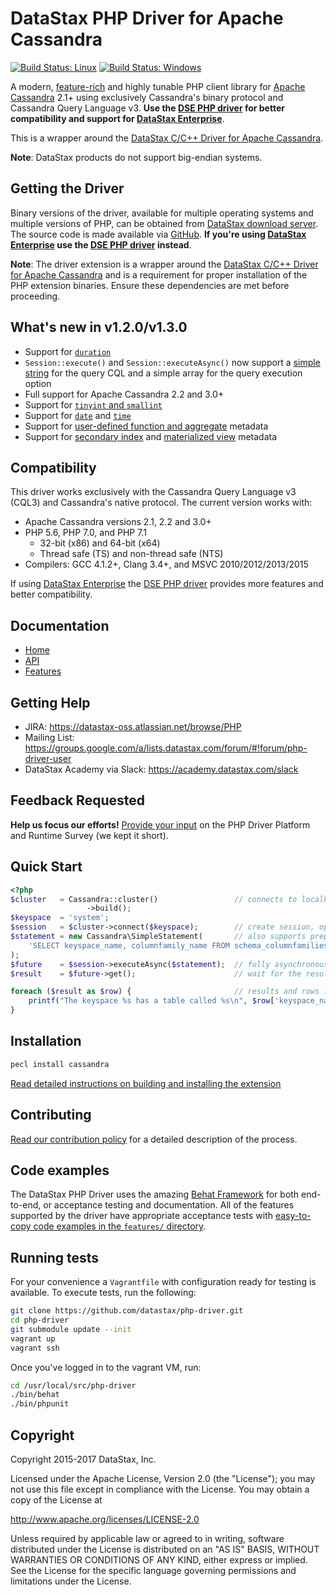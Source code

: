 # DataStax PHP Driver for Apache Cassandra

[![Build Status: Linux](https://travis-ci.org/datastax/php-driver.svg)](https://travis-ci.org/datastax/php-driver)
[![Build Status: Windows](https://ci.appveyor.com/api/projects/status/8vrxpkfl4xm2f3nm?svg=true)](https://ci.appveyor.com/project/DataStax/php-driver)

A modern, [feature-rich][Features] and highly tunable PHP client library for
[Apache Cassandra] 2.1+ using exclusively Cassandra's binary protocol and
Cassandra Query Language v3. __Use the [DSE PHP driver] for better compatibility
and support for [DataStax Enterprise]__.

This is a wrapper around the [DataStax C/C++ Driver for Apache Cassandra].

__Note__: DataStax products do not support big-endian systems.

## Getting the Driver

Binary versions of the driver, available for multiple operating systems and
multiple versions of PHP, can be obtained from [DataStax download server]. The
source code is made available via [GitHub]. __If you're using [DataStax Enterprise]
use the [DSE PHP driver] instead__.

__Note__: The driver extension is a wrapper around the 
          [DataStax C/C++ Driver for Apache Cassandra] and is a requirement for proper
          installation of the PHP extension binaries. Ensure these dependencies are met before proceeding.

## What's new in v1.2.0/v1.3.0

* Support for [`duration`]
* `Session::execute()` and `Session::executeAsync()` now support a
  [simple string] for the query CQL and a simple array for the query execution
  option
* Full support for Apache Cassandra 2.2 and 3.0+
* Support for [`tinyint` and `smallint`]
* Support for [`date`] and [`time`]
* Support for [user-defined function and aggregate] metadata
* Support for [secondary index] and [materialized view] metadata

## Compatibility

This driver works exclusively with the Cassandra Query Language v3 (CQL3) and
Cassandra's native protocol. The current version works with:

* Apache Cassandra versions 2.1, 2.2 and 3.0+
* PHP 5.6, PHP 7.0, and PHP 7.1
  * 32-bit (x86) and 64-bit (x64)
  * Thread safe (TS) and non-thread safe (NTS)
* Compilers: GCC 4.1.2+, Clang 3.4+, and MSVC 2010/2012/2013/2015

If using [DataStax Enterprise] the [DSE PHP driver] provides more features and
better compatibility.

## Documentation

* [Home]
* [API]
* [Features]

## Getting Help

* JIRA: https://datastax-oss.atlassian.net/browse/PHP
* Mailing List: https://groups.google.com/a/lists.datastax.com/forum/#!forum/php-driver-user
* DataStax Academy via Slack: https://academy.datastax.com/slack

## Feedback Requested

**Help us focus our efforts!** [Provide your input] on the PHP Driver Platform
and Runtime Survey (we kept it short).

## Quick Start

```php
<?php
$cluster   = Cassandra::cluster()                 // connects to localhost by default
                 ->build();
$keyspace  = 'system';
$session   = $cluster->connect($keyspace);        // create session, optionally scoped to a keyspace
$statement = new Cassandra\SimpleStatement(       // also supports prepared and batch statements
    'SELECT keyspace_name, columnfamily_name FROM schema_columnfamilies'
);
$future    = $session->executeAsync($statement);  // fully asynchronous and easy parallel execution
$result    = $future->get();                      // wait for the result, with an optional timeout

foreach ($result as $row) {                       // results and rows implement Iterator, Countable and ArrayAccess
    printf("The keyspace %s has a table called %s\n", $row['keyspace_name'], $row['columnfamily_name']);
}
```

## Installation

```bash
pecl install cassandra
```

[Read detailed instructions on building and installing the
extension][installing-details]

## Contributing

[Read our contribution policy][contribution-policy] for a detailed description
of the process.

## Code examples

The DataStax PHP Driver uses the amazing [Behat Framework] for both end-to-end,
or acceptance testing and documentation. All of the features supported by the
driver have appropriate acceptance tests with [easy-to-copy code examples in
the `features/` directory][Features].

## Running tests

For your convenience a `Vagrantfile` with configuration ready for testing is
available. To execute tests, run the following:

```bash
git clone https://github.com/datastax/php-driver.git
cd php-driver
git submodule update --init
vagrant up
vagrant ssh
```

Once you've logged in to the vagrant VM, run:

```bash
cd /usr/local/src/php-driver
./bin/behat
./bin/phpunit
```

## Copyright

Copyright 2015-2017 DataStax, Inc.

Licensed under the Apache License, Version 2.0 (the "License"); you may not use
this file except in compliance with the License. You may obtain a copy of the
License at

http://www.apache.org/licenses/LICENSE-2.0

Unless required by applicable law or agreed to in writing, software distributed
under the License is distributed on an "AS IS" BASIS, WITHOUT WARRANTIES OR
CONDITIONS OF ANY KIND, either express or implied. See the License for the
specific language governing permissions and limitations under the License.

[Apache Cassandra]: http://cassandra.apache.org
[DSE PHP driver]: http://docs.datastax.com/en/developer/php-driver-dse/latest
[DataStax Enterprise]: http://www.datastax.com/products/datastax-enterprise
[DataStax C/C++ Driver for Apache Cassandra]: http://docs.datastax.com/en/developer/cpp-driver/latest
[DataStax download server]: http://downloads.datastax.com/php-driver
[GitHub]: https://github.com/datastax/php-driver
[Home]: http://docs.datastax.com/en/developer/php-driver/latest
[API]: http://docs.datastax.com/en/developer/php-driver/latest/api
[Provide your input]: http://goo.gl/forms/HbSiIJ2tLP
[installing-details]: https://github.com/datastax/php-driver/blob/master/ext/README.md
[contribution-policy]: https://github.com/datastax/php-driver/blob/master/CONTRIBUTING.md
[Behat Framework]: http://docs.behat.org
[Features]: /features
[`duration`]: /features/duration.feature
[simple string]: /features/simple_string_queries.feature
[`tinyint` and `smallint`]: /features/datatypes.feature#L92
[`date`]: /features/datatypes.feature#L135
[`time`]: /features/datatypes.feature#L170
[user-defined function and aggregate]: /features/function_and_aggregate_metadata.feature
[secondary index]: /features/secondary_index_metadata.feature
[materialized view]: /features/materialized_view_metadata.feature
